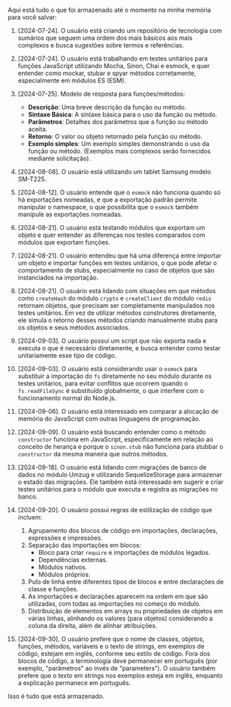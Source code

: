Aqui está tudo o que foi armazenado até o momento na minha memória para você salvar:

1. [2024-07-24]. O usuário está criando um repositório de tecnologia com sumários que seguem uma ordem dos mais básicos aos mais complexos e busca sugestões sobre termos e referências.

2. [2024-07-24]. O usuário está trabalhando em testes unitários para funções JavaScript utilizando Mocha, Sinon, Chai e esmock, e quer entender como mockar, stubar e spyar métodos corretamente, especialmente em módulos ES (ESM).

3. [2024-07-25]. Modelo de resposta para funções/métodos:
    - **Descrição**: Uma breve descrição da função ou método.
    - **Sintaxe Básica**: A sintaxe básica para o uso da função ou método.
    - **Parâmetros**: Detalhes dos parâmetros que a função ou método aceita.
    - **Retorno**: O valor ou objeto retornado pela função ou método.
    - **Exemplo simples**: Um exemplo simples demonstrando o uso da função ou método. (Exemplos mais complexos serão fornecidos mediante solicitação).

5. [2024-08-08]. O usuário está utilizando um tablet Samsung modelo SM-T225.

6. [2024-08-12]. O usuário entende que o `esmock` não funciona quando só há exportações nomeadas, e que a exportação padrão permite manipular o namespace, o que possibilita que o `esmock` também manipule as exportações nomeadas.

7. [2024-08-21]. O usuário está testando módulos que exportam um objeto e quer entender as diferenças nos testes comparados com módulos que exportam funções.

8. [2024-08-21]. O usuário entendeu que há uma diferença entre importar um objeto e importar funções em testes unitários, o que pode afetar o comportamento de stubs, especialmente no caso de objetos que são instanciados na importação.

9. [2024-08-21]. O usuário está lidando com situações em que métodos como `createHash` do módulo `crypto` e `createClient` do módulo `redis` retornam objetos, que precisam ser completamente manipulados nos testes unitários. Em vez de utilizar métodos construtores diretamente, ele simula o retorno desses métodos criando manualmente stubs para os objetos e seus métodos associados.

10. [2024-09-03]. O usuário possui um script que não exporta nada e executa o que é necessário diretamente, e busca entender como testar unitariamente esse tipo de código.

11. [2024-09-03]. O usuário está considerando usar o `esmock` para substituir a importação do `fs` diretamente no seu módulo durante os testes unitários, para evitar conflitos que ocorrem quando o `fs.readFileSync` é substituído globalmente, o que interfere com o funcionamento normal do Node.js.

12. [2024-09-06]. O usuário está interessado em comparar a alocação de memória do JavaScript com outras linguagens de programação.

13. [2024-09-09]. O usuário está buscando entender como o método `constructor` funciona em JavaScript, especificamente em relação ao conceito de herança e porque o `sinon.stub` não funciona para stubbar o `constructor` da mesma maneira que outros métodos.

14. [2024-09-18]. O usuário está lidando com migrações de banco de dados no módulo Umzug e utilizando SequelizeStorage para armazenar o estado das migrações. Ele também está interessado em sugerir e criar testes unitários para o módulo que executa e registra as migrações no banco.

15. [2024-09-20]. O usuário possui regras de estilização de código que incluem:
    1. Agrupamento dos blocos de código em importações, declarações, expressões e impressões.
    2. Separação das importações em blocos:
        - Bloco para criar `require` e importações de módulos legados.
        - Dependências externas.
        - Módulos nativos.
        - Módulos próprios.
    3. Pulo de linha entre diferentes tipos de blocos e entre declarações de classe e funções.
    4. As importações e declarações aparecem na ordem em que são utilizadas, com todas as importações no começo do módulo.
    5. Distribuição de elementos em arrays ou propriedades de objetos em várias linhas, alinhando os valores (para objetos) considerando a coluna da direita, além de alinhar atribuições.

16. [2024-09-30]. O usuário prefere que o nome de classes, objetos, funções, métodos, variáveis e o texto de strings, em exemplos de código, estejam em inglês, conforme seu estilo de código. Fora dos blocos de código, a terminologia deve permanecer em português (por exemplo, "parâmetros" ao invés de "parameters"). O usuário também prefere que o texto em strings nos exemplos esteja em inglês, enquanto a explicação permanece em português.

Isso é tudo que está armazenado.